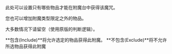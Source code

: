 此处可以设置只有哪些物品才能在附魔台中获得该魔咒。

您也可以增加附魔类型限定之外的物品。

大多数情况下请留空（使用原版的判断逻辑）。

**包含(Include)**将允许选定的物品获得此附魔。 **不包含(Exclude)**将不允许所选物品获得此附魔
